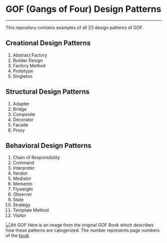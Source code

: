 # GOF (Gangs of Four) Design Patterns
---
This repository contains examples of all 23 design patterns of GOF.

## Creational Design Patterns
1. Abstract Factory
2. Builder Design
3. Factory Method
4. Prototype
5. Singleton

## Structural Design Patterns
1. Adapter
2. Bridge
3. Composite
4. Decorator
5. Facade
6. Proxy

## Behavioral Design Patterns
1. Chain of Responsibility
2. Command
3. Interpreter
4. Iterator
5. Mediator
6. Memento
7. Flyweight
8. Observer
9. State
10. Strategy
11. Template Method
12. Visitor

![Alt GOF](https://github.com/amanver16/ebooks_cheatsheets/blob/master/Images/GOF%20Design%20Patterns%20Classification.JPG)
Here is an image from the original GOF Book which describes how these patterns are catogerized. The number represents page numbers of the [book](https://github.com/amanver16/ebooks_cheatsheets/blob/master/PDF/Design%20Patterns%20-%20Elements%20of%20Reusable%20Object%20Oriented%20Software%20-%20GOF.pdf)